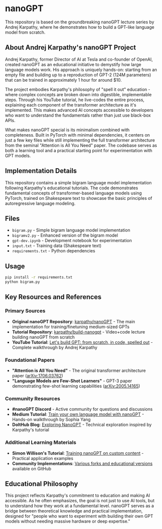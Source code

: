# nanoGPT

This repository is based on the groundbreaking nanoGPT lecture series by Andrej Karpathy, where he demonstrates how to build a GPT-like language model from scratch.

## About Andrej Karpathy's nanoGPT Project

Andrej Karpathy, former Director of AI at Tesla and co-founder of OpenAI, created nanoGPT as an educational initiative to demystify how large language models work. His approach is uniquely hands-on: starting from an empty file and building up to a reproduction of GPT-2 (124M parameters) that can be trained in approximately 1 hour for around $10.

The project embodies Karpathy's philosophy of "spell it out" education - where complex concepts are broken down into digestible, implementable steps. Through his YouTube tutorial, he live-codes the entire process, explaining each component of the transformer architecture as it's implemented. This makes advanced AI concepts accessible to developers who want to understand the fundamentals rather than just use black-box APIs.

What makes nanoGPT special is its minimalism combined with completeness. Built in PyTorch with minimal dependencies, it centers on just a few key files while still implementing the full transformer architecture from the seminal "Attention is All You Need" paper. The codebase serves as both a learning tool and a practical starting point for experimentation with GPT models.

## Implementation Details

This repository contains a simple bigram language model implementation following Karpathy's educational tutorials. The code demonstrates fundamental concepts of transformer-based language models using PyTorch, trained on Shakespeare text to showcase the basic principles of autoregressive language modeling.

## Files

- `bigram.py` - Simple bigram language model implementation
- `bigramv2.py` - Enhanced version of the bigram model
- `gpt-dev.ipynb` - Development notebook for experimentation
- `input.txt` - Training data (Shakespeare text)
- `requirements.txt` - Python dependencies

## Usage

```bash
pip install -r requirements.txt
python bigram.py
```

## Key Resources and References

### Primary Sources
- **Original nanoGPT Repository**: [karpathy/nanoGPT](https://github.com/karpathy/nanoGPT) - The main implementation for training/finetuning medium-sized GPTs
- **Tutorial Repository**: [karpathy/build-nanogpt](https://github.com/karpathy/build-nanogpt) - Video+code lecture building nanoGPT from scratch
- **YouTube Tutorial**: [Let's build GPT: from scratch, in code, spelled out](https://www.youtube.com/watch?v=kCc8FmEb1nY) - Complete walkthrough by Andrej Karpathy

### Foundational Papers
- **"Attention is All You Need"** - The original transformer architecture paper ([arXiv:1706.03762](https://arxiv.org/abs/1706.03762))
- **"Language Models are Few-Shot Learners"** - GPT-3 paper demonstrating few-shot learning capabilities ([arXiv:2005.14165](https://arxiv.org/abs/2005.14165))

### Community Resources
- **#nanoGPT Discord** - Active community for questions and discussions
- **Medium Tutorial**: [Train your own language model with nanoGPT](https://sophiamyang.medium.com/train-your-own-language-model-with-nanogpt-83d86f26705e) - Hands-on walkthrough by Sophia Yang
- **DoltHub Blog**: [Exploring NanoGPT](https://www.dolthub.com/blog/2023-02-20-exploring-nanogpt/) - Technical exploration inspired by Karpathy's tutorial

### Additional Learning Materials
- **Simon Willison's Tutorial**: [Training nanoGPT on custom content](https://til.simonwillison.net/llms/training-nanogpt-on-my-blog) - Practical application examples
- **Community Implementations**: [Various forks and educational versions](https://github.com/gs-101/nanoGPT-from-scratch) available on GitHub

## Educational Philosophy

This project reflects Karpathy's commitment to education and making AI accessible. As he often emphasizes, the goal is not just to use AI tools, but to understand how they work at a fundamental level. nanoGPT serves as a bridge between theoretical knowledge and practical implementation, designed for "people who want to experiment with building their own GPT models without needing massive hardware or deep expertise."